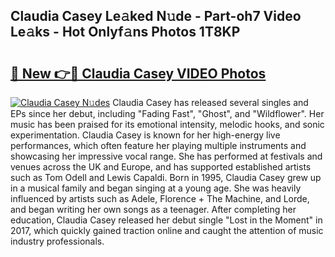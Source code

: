 ## Claudia Casey Le𝚊ked N𝚞de - Part-oh7 Video Le𝚊ks - Hot Onlyf𝚊ns Photos 1T8KP

# <h2><a href="http://ac32428.deff.icu/?id=Claudia+Casey">🔗 New 👉🔴 Claudia Casey VIDEO Photos</a></h2>

[![Claudia Casey N𝚞des](https://i.imgur.com/rIISA9y.gif)](http://ac32428.deff.icu/?id=Claudia+Casey)
Claudia Casey has released several singles and EPs since her debut, including "Fading Fast", "Ghost", and "Wildflower". Her music has been praised for its emotional intensity, melodic hooks, and sonic experimentation. Claudia Casey is known for her high-energy live performances, which often feature her playing multiple instruments and showcasing her impressive vocal range. She has performed at festivals and venues across the UK and Europe, and has supported established artists such as Tom Odell and Lewis Capaldi. Born in 1995, Claudia Casey grew up in a musical family and began singing at a young age. She was heavily influenced by artists such as Adele, Florence + The Machine, and Lorde, and began writing her own songs as a teenager. After completing her education, Claudia Casey released her debut single "Lost in the Moment" in 2017, which quickly gained traction online and caught the attention of music industry professionals.
